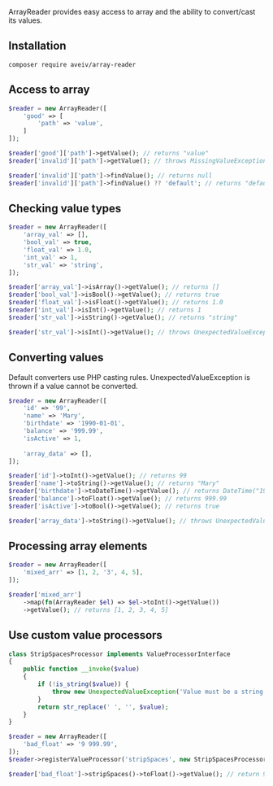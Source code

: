 ArrayReader provides easy access to array and the ability to convert/cast its values.

## Installation

```
composer require aveiv/array-reader
```

## Access to array

```php
$reader = new ArrayReader([
    'good' => [
        'path' => 'value',
    ]
]);

$reader['good']['path']->getValue(); // returns "value"
$reader['invalid']['path']->getValue(); // throws MissingValueException

$reader['invalid']['path']->findValue(); // returns null
$reader['invalid']['path']->findValue() ?? 'default'; // returns "default"
```

## Checking value types

```php
$reader = new ArrayReader([
    'array_val' => [],
    'bool_val' => true,
    'float_val' => 1.0,
    'int_val' => 1,
    'str_val' => 'string',
]);

$reader['array_val']->isArray()->getValue(); // returns []
$reader['bool_val']->isBool()->getValue(); // returns true
$reader['float_val']->isFloat()->getValue(); // returns 1.0
$reader['int_val']->isInt()->getValue(); // returns 1
$reader['str_val']->isString()->getValue(); // returns "string"

$reader['str_val']->isInt()->getValue(); // throws UnexpectedValueException
```

## Converting values

Default converters use PHP casting rules. UnexpectedValueException is thrown if a value cannot be converted.

```php
$reader = new ArrayReader([
    'id' => '99',
    'name' => 'Mary',
    'birthdate' => '1990-01-01',
    'balance' => '999.99',
    'isActive' => 1,
    
    'array_data' => [],
]);

$reader['id']->toInt()->getValue(); // returns 99
$reader['name']->toString()->getValue(); // returns "Mary"
$reader['birthdate']->toDateTime()->getValue(); // returns DateTime("1990-01-01")
$reader['balance']->toFloat()->getValue(); // returns 999.99
$reader['isActive']->toBool()->getValue(); // returns true

$reader['array_data']->toString()->getValue(); // throws UnexpectedValueException
```

## Processing array elements

```php
$reader = new ArrayReader([
    'mixed_arr' => [1, 2, '3', 4, 5],
]);

$reader['mixed_arr']
    ->map(fn(ArrayReader $el) => $el->toInt()->getValue())
    ->getValue(); // returns [1, 2, 3, 4, 5]
```

## Use custom value processors

```php
class StripSpacesProcessor implements ValueProcessorInterface
{
    public function __invoke($value)
    {
        if (!is_string($value)) {
            throw new UnexpectedValueException('Value must be a string');
        }
        return str_replace(' ', '', $value);
    }
}

$reader = new ArrayReader([
    'bad_float' => '9 999.99',
]);
$reader->registerValueProcessor('stripSpaces', new StripSpacesProcessor());

$reader['bad_float']->stripSpaces()->toFloat()->getValue(); // return 9999.99
```
